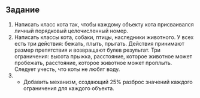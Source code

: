 ## Задание
1. Написать класс кота так, чтобы каждому объекту кота присваивался личный порядковый целочисленный номер.
2. Написать классы кота, собаки, птицы, наследники животного. У всех есть три действия: бежать, плыть, прыгать. Действия принимают размер препятствия и возвращают булев результат. Три ограничения: высота прыжка, расстояние, которое животное может пробежать, расстояние, которое животное может проплыть. Следует учесть, что коты не любят воду.
3. * Добавить механизм, создающий 25% разброс значений каждого ограничения для каждого объекта.